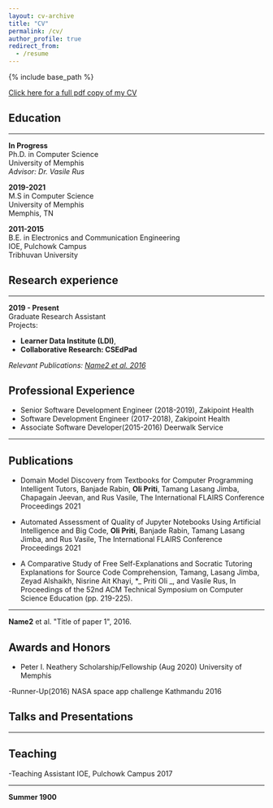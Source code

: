 ```yaml
---
layout: cv-archive
title: "CV"
permalink: /cv/
author_profile: true
redirect_from:
  - /resume
---
```


<style>
a.uline {text-decoration:underline;}
</style>

{% include base_path %}

<a href="../files/cv.pdf" class="uline">Click here for a full pdf copy of my CV</a>

## Education

---

**In Progress**<br>
Ph.D. in Computer Science<br>
University of Memphis<br>
_Advisor: Dr. Vasile Rus_

**2019-2021**<br>
M.S in Computer Science<br>
University of Memphis<br>
Memphis, TN

**2011-2015**<br>
B.E. in Electronics and Communication Engineering<br>
IOE, Pulchowk Campus<br>
Tribhuvan University

## Research experience

---

**2019 - Present**<br>
Graduate Research Assistant<br>
Projects:

- **Learner Data Institute (LDI)**, <br>
- **Collaborative Research: CSEdPad**<br>

_Relevant Publications: <a href="../publications/publication1" class="uline">Name2 et al. 2016</a>_<br>

## Professional Experience

- Senior Software Development Engineer (2018-2019),
  Zakipoint Health
- Software Development Engineer (2017-2018),
  Zakipoint Health
- Associate Software Developer(2015-2016)
  Deerwalk Service

---

## Publications

- Domain Model Discovery from Textbooks for Computer Programming Intelligent Tutors, Banjade Rabin, **Oli
  Priti**, Tamang Lasang Jimba, Chapagain Jeevan, and Rus Vasile, The International FLAIRS Conference Proceedings
  2021
- Automated Assessment of Quality of Jupyter Notebooks Using Artificial Intelligence and Big Code, **Oli Priti**,
  Banjade Rabin, Tamang Lasang Jimba, and Rus Vasile, The International FLAIRS Conference Proceedings 2021

- A Comparative Study of Free Self-Explanations and Socratic Tutoring Explanations for Source Code Comprehension, Tamang, Lasang Jimba, Zeyad Alshaikh, Nisrine Ait Khayi, \*_ Priti Oli _, and Vasile Rus, In Proceedings of the 52nd ACM Technical Symposium on Computer Science Education (pp. 219-225).

---

**Name2** et al. "Title of paper 1", 2016.

## Awards and Honors

- Peter I. Neathery Scholarship/Fellowship (Aug 2020)
  University of Memphis

-Runner-Up(2016)
NASA space app challenge Kathmandu 2016

## Talks and Presentations

---

## Teaching

-Teaching Assistant
IOE, Pulchowk Campus
2017

---

**Summer 1900**<br>
